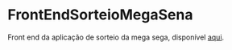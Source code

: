 # FrontEndSorteioMegaSena
Front end da aplicação de sorteio da mega sega, disponível [aqui](https://github.com/rusleysantos/ApiSorteioMegaSena).
